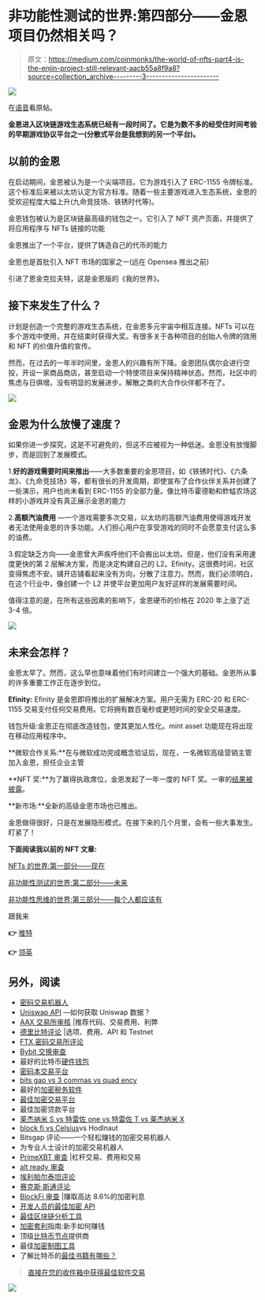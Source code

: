 # 非功能性测试的世界:第四部分——金恩项目仍然相关吗？

> 原文：<https://medium.com/coinmonks/the-world-of-nfts-part4-is-the-enjin-project-still-relevant-aacb55a8f9a8?source=collection_archive---------3----------------------->

![](img/15f2a8b466ffa6dea46dc9b3680261e1.png)

在[语音](https://www.voice.com/post/@tulip/the-world-of-nfts-part4-is-enjin-project-still-relevant-1607549940-1)看原帖。

**金恩进入区块链游戏生态系统已经有一段时间了。它是为数不多的经受住时间考验的早期游戏协议平台之一(分散式平台是我想到的另一个平台)。**

## **以前的金恩**

在启动期间，金恩被认为是一个尖端项目。它为游戏引入了 ERC-1155 令牌标准。这个标准后来被以太坊认定为官方标准。随着一些主要游戏进入生态系统，金恩的受欢迎程度大幅上升(九命竞技场、铁锈时代等)。

金恩钱包被认为是区块链最高级的钱包之一。它引入了 NFT 资产页面，并提供了将应用程序与 NFTs 链接的功能

金恩推出了一个平台，提供了铸造自己的代币的能力

金恩也是首批引入 NFT 市场的国家之一(远在 Opensea 推出之前)

引进了恩金克拉夫特，这是金恩版的《我的世界》。

## 接下来发生了什么？

计划是创造一个完整的游戏生态系统，在金恩多元宇宙中相互连接。NFTs 可以在多个游戏中使用，并在结束时获得大奖。有很多关于各种项目的创始人令牌的效用和 NFT 的价值升值的宣传。

然而，在过去的一年半时间里，金恩人的兴趣有所下降。金恩团队偶尔会进行空投，开设一家商品商店，甚至启动一个特使项目来保持精神状态。然而，社区中的焦虑与日俱增。没有明显的发展进步。解散之类的大合作伙伴都不在了。

![](img/9b0e35499208314482b7d0cc1ba5031b.png)

## **金恩为什么放慢了速度？**

如果你进一步探究，这是不可避免的，但这不应被视为一种低迷。金恩没有放慢脚步，而是回到了发展模式。

1.**好的游戏需要时间来推出**——大多数重要的金恩项目，如《铁锈时代》、《六条龙》、《九命竞技场》等，都有很长的开发周期，即使宣布了合作伙伴关系并创建了一些演示，用户也尚未看到 ERC-1155 的全部力量。像比特币霍德勒和蚱蜢农场这样的小游戏并没有真正展示金恩的能力

2.**高额汽油费用** —一个游戏需要多次交易，以太坊的高额汽油费用使得游戏开发者无法使用金恩的许多功能。人们担心用户在享受游戏的同时不会愿意支付这么多的油费。

3.假定缺乏方向——金恩曾大声疾呼他们不会搬出以太坊。但是，他们没有采用速度更快的第 2 层解决方案，而是决定构建自己的 L2。Efinity。这很费时间，社区变得焦虑不安。铺开店铺看起来没有方向，分散了注意力。然而，我们必须明白，在这个行业中，像创建一个 L2 并使平台更加用户友好这样的发展需要时间。

值得注意的是，在所有这些因素的影响下，金恩硬币的价格在 2020 年上涨了近 3-4 倍。

![](img/bc795ade3fa5496c38c29349cd67be5f.png)

## **未来会怎样？**

金恩太早了。然而，这么早也意味着他们有时间建立一个强大的基础。金恩所从事的许多重要工作正在逐步到位。

**Efinity:** Efinity 是金恩即将推出的扩展解决方案。用户无需为 ERC-20 和 ERC-1155 交易支付任何交易费用。它将拥有数百毫秒或更短时间的安全交易速度。

钱包升级:金恩正在彻底改造钱包，使其更加人性化。mint asset 功能现在将出现在移动应用程序中。

**微软合作关系:**在与微软成功完成概念验证后，现在，一名微软高级营销主管加入金恩，担任企业主管

**NFT 奖:**为了赢得执政席位，金恩发起了一年一度的 NFT 奖。一审的[结果被披露](https://nftawards.org/winners)。

**新市场:**全新的高级金恩市场也已推出。

金恩做得很好，只是在发展隐形模式。在接下来的几个月里，会有一些大事发生。盯紧了！

**下面阅读我以前的 NFT 文章:**

[NFTs 的世界:第一部分——现在](/coinmonks/the-world-of-nfts-part-1-the-present-8a2de175c2e9)

[非功能性测试的世界:第二部分——未来](/coinmonks/the-world-of-nfts-part-2-the-future-eb0f9c965f55)

[非功能性思维的世界:第三部分——每个人都应该有](https://tulip311bit.medium.com/the-world-of-nfts-part3-everybody-should-rarible-f33b5c30b65d)

跟我来

**👉** [推特](https://twitter.com/rumadas123)

**👉** [领英](https://www.linkedin.com/in/ruma-das-a1439320/)

## 另外，阅读

*   [密码交易机器人](/coinmonks/crypto-trading-bot-c2ffce8acb2a)
*   [Uniswap API](https://bitquery.io/blog/uniswap-pool-api) —如何获取 Uniswap 数据？
*   [AAX 交易所审核](/coinmonks/aax-exchange-review-2021-67c5ea09330c) |推荐代码、交易费用、利弊
*   [德里比特评论](/coinmonks/deribit-review-options-fees-apis-and-testnet-2ca16c4bbdb2) |选项、费用、API 和 Testnet
*   [FTX 密码交易所评论](/coinmonks/ftx-crypto-exchange-review-53664ac1198f)
*   [Bybit 交换审查](/coinmonks/bybit-exchange-review-dbd570019b71)
*   最好的比特币[硬件钱包](/coinmonks/the-best-cryptocurrency-hardware-wallets-of-2020-e28b1c124069?source=friends_link&sk=324dd9ff8556ab578d71e7ad7658ad7c)
*   [密码本交易平台](/coinmonks/top-10-crypto-copy-trading-platforms-for-beginners-d0c37c7d698c)
*   [bits gap vs 3 commas vs quad ency](https://blog.coincodecap.com/bitsgap-3commas-quadency)
*   最好的[加密税务软件](/coinmonks/best-crypto-tax-tool-for-my-money-72d4b430816b)
*   [最佳加密交易平台](/coinmonks/the-best-crypto-trading-platforms-in-2020-the-definitive-guide-updated-c72f8b874555)
*   最佳加密贷款平台
*   [莱杰纳米 S vs 特雷佐 one vs 特雷佐 T vs 莱杰纳米 X](https://blog.coincodecap.com/ledger-nano-s-vs-trezor-one-ledger-nano-x-trezor-t)
*   [block fi vs Celsius](/coinmonks/blockfi-vs-celsius-vs-hodlnaut-8a1cc8c26630)vs Hodlnaut
*   Bitsgap 评论——一个轻松赚钱的加密交易机器人
*   为专业人士设计的加密交易机器人
*   [PrimeXBT 审查](/coinmonks/primexbt-review-88e0815be858) |杠杆交易、费用和交易
*   [alt ready 审查](https://blog.coincodecap.com/altrady-reivew)
*   [埃利帕尔泰坦评论](/coinmonks/ellipal-titan-review-85e9071dd029)
*   [赛克斯·斯通评论](https://blog.coincodecap.com/secux-stone-hardware-wallet-review)
*   [BlockFi 审查](/coinmonks/blockfi-review-53096053c097) |赚取高达 8.6%的加密利息
*   [开发人员的最佳加密 API](/coinmonks/best-crypto-apis-for-developers-5efe3a597a9f)
*   [最佳区块链分析工具](https://bitquery.io/blog/best-blockchain-analysis-tools-and-software)
*   [加密套利](/coinmonks/crypto-arbitrage-guide-how-to-make-money-as-a-beginner-62bfe5c868f6)指南:新手如何赚钱
*   顶级[比特币节点](https://blog.coincodecap.com/bitcoin-node-solutions)提供商
*   最佳[加密制图工具](/coinmonks/what-are-the-best-charting-platforms-for-cryptocurrency-trading-85aade584d80)
*   了解比特币的[最佳书籍有哪些？](/coinmonks/what-are-the-best-books-to-learn-bitcoin-409aeb9aff4b)

> [直接在您的收件箱中获得最佳软件交易](/coinmonks/newsletters/coinmonks)

[![](img/160ce73bd06d46c2250251e7d5969f9d.png)](https://medium.com/coinmonks/newsletters/coinmonks)